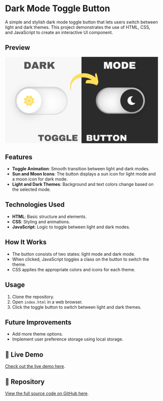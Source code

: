 


# Dark Mode Toggle Button

A simple and stylish dark mode toggle button that lets users switch between light and dark themes. This project demonstrates the use of HTML, CSS, and JavaScript to create an interactive UI component.

## Preview
![Screenshot](Miniatura.png)

## Features

- **Toggle Animation**: Smooth transition between light and dark modes.
- **Sun and Moon Icons**: The button displays a sun icon for light mode and a moon icon for dark mode.
- **Light and Dark Themes**: Background and text colors change based on the selected mode.
  
## Technologies Used

- **HTML**: Basic structure and elements.
- **CSS**: Styling and animations.
- **JavaScript**: Logic to toggle between light and dark modes.

## How It Works

- The button consists of two states: light mode and dark mode.
- When clicked, JavaScript toggles a class on the button to switch the theme.
- CSS applies the appropriate colors and icons for each theme.
  
## Usage

1. Clone the repository.
2. Open `index.html` in a web browser.
3. Click the toggle button to switch between light and dark themes.

## Future Improvements

- Add more theme options.
- Implement user preference storage using local storage.

## 🔗 Live Demo

[Check out the live demo here](https://viveksoni-10.github.io/javascript-code/Dark-Mode-Button-main/).

## 📁 Repository

[View the full source code on GitHub here]([Dark-Mode-Button-main](https://github.com/viveksoni-10/javascript-code/tree/main/Dark-Mode-Button-main)).

